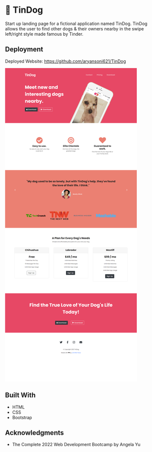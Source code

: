 # 🐶 TinDog

Start up landing page for a fictional application named TinDog. TinDog allows the user to find other dogs & their owners nearby in the swipe left/right style made famous by Tinder.

## Deployment

Deployed Website: https://github.com/aryansoni621/TinDog

![tindog](./images/Capture.png)

## Built With

  * HTML
  * CSS
  * Bootstrap


## Acknowledgments

  * The Complete 2022 Web Development Bootcamp by Angela Yu
